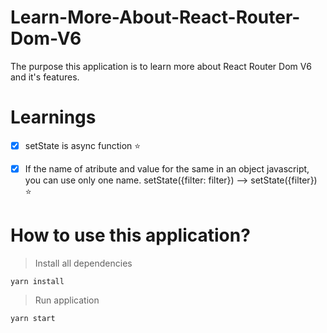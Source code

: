 # Learn-More-About-React-Router-Dom-V6

The purpose this application is to learn more about React Router Dom V6 and it's features.

# Learnings

- [x] setState is async function :star:

- [x] If the name of atribute and value for the same in an object javascript, you can use only one name. setState({filter: filter}) --> setState({filter}) :star:

# How to use this application?

> Install all dependencies

`yarn install`

> Run application

`yarn start`
